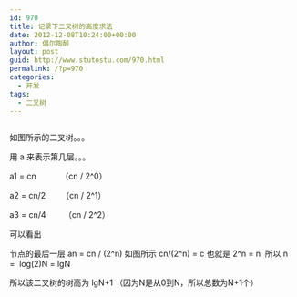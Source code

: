 ```yaml
---
id: 970
title: 记录下二叉树的高度求法
date: 2012-12-08T10:24:00+00:00
author: 偶尔陶醉
layout: post
guid: http://www.stutostu.com/970.html
permalink: /?p=970
categories:
  - 开发
tags:
  - 二叉树
---
```


<img title="" src="http://t2.qpic.cn/mblogpic/17823438427dc487b9fa/2000" alt="" width="" height="" border="0" />

如图所示的二叉树。。。

用 a 来表示第几层。。。

a1 = cn           （cn / 2^0）

a2 = cn/2       （cn / 2^1）

a3 = cn/4        （cn / 2^2）

可以看出

节点的最后一层 an = cn / (2^n) 如图所示 cn/(2^n) = c 也就是 2^n = n  所以 n =  log(2)N = lgN

所以该二叉树的树高为 lgN+1 （因为N是从0到N，所以总数为N+1个）